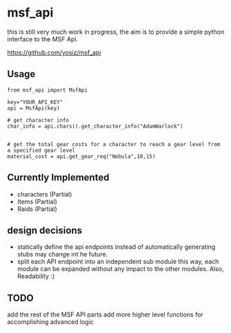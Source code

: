 # msf_api

this is still very much work in progress,
the aim is to provide a simple python interface to the MSF Api.

https://github.com/yosiz/msf_api

## Usage

```
from msf_api import MsfApi

key="YOUR_API_KEY"
api = MsfApi(key)

# get character info
char_info = api.chars().get_character_info("AdamWarlock")


# get the total gear costs for a character to reach a gear level from a specified gear level
material_cost = api.get_gear_req("Nebula",10,15)
```

## Currently Implemented

- characters (Partial)
- Items (Partial)
- Raids (Partial)

## design decisions

- statically define the api endpoints instead of automatically generating stubs
  may change int he future.
- split each API endpoint into an independent sub module
  this way, each module can be expanded without any impact to the other modules.
  Also, Readability :)

## TODO

add the rest of the MSF API parts
add more higher level functions for accomplishing advanced logic
